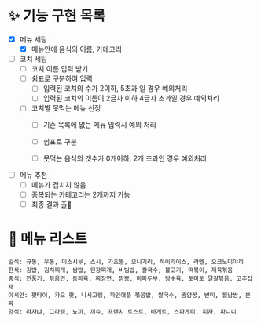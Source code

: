 # ✨ 기능 구현 목록
- [x] 메뉴 세팅
  - [x] 메뉴안에 음식의 이름, 카테고리

- [ ] 코치 세팅
  - [ ] 코치 이름 입력 받기
  - [ ] 쉼표로 구분하여 입력
    - [ ] 입력된 코치의 수가 2이하, 5초과 일 경우 예외처리
    - [ ] 입력된 코치의 이름이 2글자 이하 4글자 초과일 경우 예외처리
  - [ ] 코치별 못먹는 메뉴 선정
    - [ ] 기존 목록에 없는 메뉴 입력시 예외 처리
    - [ ] 쉼표로 구분
    - [ ] 못먹는 음식의 갯수가 0개이하, 2개 초과인 경우 예외처리


- [ ] 메뉴 추천
  - [ ] 메뉴가 겹치지 않음
  - [ ] 중복되는 카테고리는 2개까지 가능
  - [ ] 최종 결과 출🥘

 # 🥘 메뉴 리스트
```aidl
일식: 규동, 우동, 미소시루, 스시, 가츠동, 오니기리, 하이라이스, 라멘, 오코노미야끼
한식: 김밥, 김치찌개, 쌈밥, 된장찌개, 비빔밥, 칼국수, 불고기, 떡볶이, 제육볶음
중식: 깐풍기, 볶음면, 동파육, 짜장면, 짬뽕, 마파두부, 탕수육, 토마토 달걀볶음, 고추잡채
아시안: 팟타이, 카오 팟, 나시고렝, 파인애플 볶음밥, 쌀국수, 똠얌꿍, 반미, 월남쌈, 분짜
양식: 라자냐, 그라탱, 뇨끼, 끼슈, 프렌치 토스트, 바게트, 스파게티, 피자, 파니니
```